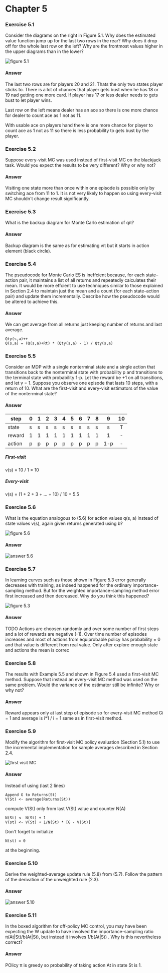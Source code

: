 # Chapter 5

### Exercise 5.1

Consider the diagrams on the right in Figure 5.1. Why does the estimated
value function jump up for the last two rows in the rear? Why does it drop off for the
whole last row on the left? Why are the frontmost values higher in the upper diagrams
than in the lower?

![figure 5.1](assets/answer-005_01_01.png)

#### Answer

The last two rows are for players 20 and 21. Thats the only two states player sticks to. There is a lot of chances that player gets bust when he has 18 or 19 nad getting one more card.
If player has 17 or less dealer needs to gets bust to let player wins.

Last row on the left means dealer has an ace so there is one more chance for dealer to count ace as 1 not as 11.

With usable ace on players hand there is one more chance for player to count ace as 1 not as 11 so there is less probability to gets bust by the player.

### Exercise 5.2

Suppose every-visit MC was used instead of first-visit MC on the blackjack task. Would you expect the results to be very different? Why or why not?

#### Answer

Visiting one state more than once within one episode is possible only by switching ace from 11 to 1. It is not very likely to happen so using every-visit MC shouldn't change result significantly.

### Exercise 5.3

What is the backup diagram for Monte Carlo estimation of qπ?

#### Answer

Backup diagram is the same as for estimating vπ but it starts in action element (black circle).

### Exercise 5.4

The pseudocode for Monte Carlo ES is ineffcient because, for each state–action pair, it maintains a list of all returns and repeatedly calculates their mean. It would be more effcient to use techniques similar to those explained in Section 2.4 to maintain
just the mean and a count (for each state–action pair) and update them incrementally.
Describe how the pseudocode would be altered to achieve this.

#### Answer

We can get average from all returns just keeping number of returns and last average. 
```
Qty(s,a)++
Q(s,a) = (Q(s,a)+Rt) * (Qty(s,a) - 1) / Qty(s,a)
```

### Exercise 5.5

Consider an MDP with a single nonterminal state and a single action
that transitions back to the nonterminal state with probability p and transitions to the
terminal state with probability 1-p. Let the reward be +1 on all transitions, and let γ = 1. Suppose you observe one episode that lasts 10 steps, with a return of 10. What are the first-visit and every-visit estimators of the value of the nonterminal state?

#### Answer

| step   	| 0 	| 1 	| 2 	| 3 	| 4 	| 5 	| 6 	| 7 	| 8 	| 9   	| 10 	|
|--------	|---	|---	|---	|---	|---	|---	|---	|---	|---	|:-----:	|:----:	|
| state  	| s 	| s 	| s 	| s 	| s 	| s 	| s 	| s 	| s 	| s   	| T  	|
| reward 	| 1 	| 1 	| 1 	| 1 	| 1 	| 1 	| 1 	| 1 	| 1 	| 1   	| -  	|
| action 	| p 	| p 	| p 	| p 	| p 	| p 	| p 	| p 	| p 	| 1-p 	| -  	|

##### First-visit

v(s) = 10 / 1 = 10

##### Every-visit

v(s) = (1 + 2 + 3 + ... + 10) / 10 = 5.5

### Exercise 5.6

What is the equation analogous to (5.6) for action values q(s, a) instead of state values v(s), again given returns generated using b?

![figure 5.6](assets/answer-005_06_02.png)

#### Answer 

![answer 5.6](assets/answer-005_06_01.png)

### Exercise 5.7

In learning curves such as those shown in Figure 5.3 error generally decreases with training, as indeed happened for the ordinary importance-sampling method. But for the weighted importance-sampling method error first increased and then decreased. Why do you think this happened?

![figure 5.3](assets/answer-005_07_01.png)

#### Answer

TODO
Actions are choosen randomly and over some number of first steps and a lot of rewards are negative (-1). Over time number of episodes increases and most of actions from equiprobable policy has probability = 0 and that value is different from real value. Only after explore enough state and actions the mean is correc

### Exercise 5.8

The results with Example 5.5 and shown in Figure 5.4 used a first-visit MC
method. Suppose that instead an every-visit MC method was used on the same problem.
Would the variance of the estimator still be infinite? Why or why not?

#### Answer

Reward appears only at last step of episode so for every-visit MC method Gi = 1 and average is i*1 / i = 1  same as in first-visit method.

### Exercise 5.9

Modify the algorithm for first-visit MC policy evaluation (Section 5.1) to
use the incremental implementation for sample averages described in Section 2.4.

![first visit MC](assets/answer-005_09_01.png)

#### Answer

Instead of using (last 2 lines)
```
Append G to Returns(St)
V(St) <- average(Returns(St))
```
compute V(St) only from last V(St) value and counter N(A)
```
N(St) <- N(St) + 1
V(st) <- V(St) + 1/N(St) * [G - V(St)]
```
Don't forget to initialize 
```
N(st) = 0
```
at the beginning.

### Exercise 5.10

Derive the weighted-average update rule (5.8) from (5.7). Follow the
pattern of the derivation of the unweighted rule (2.3).

#### Answer

![answer 5.10](assets/answer-005_10_01.png)

### Exercise 5.11

In the boxed algorithm for off-policy MC control, you may have been
expecting the W update to have involved the importance-sampling ratio π(At|St)/b(At|St), but
instead it involves 1/b(At|St) . Why is this nevertheless correct?

#### Answer 

POlicy π is greedy so probability of taking action At in state St is 1.
